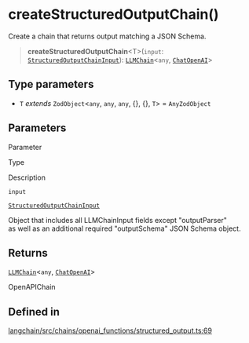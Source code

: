 createStructuredOutputChain()
=============================

Create a chain that returns output matching a JSON Schema.

> **createStructuredOutputChain**<T\>(`input`: [`StructuredOutputChainInput`](/docs/api/chains_openai_functions/types/StructuredOutputChainInput)): [`LLMChain`](/docs/api/chains/classes/LLMChain)<`any`, [`ChatOpenAI`](/docs/api/chat_models_openai/classes/ChatOpenAI)\>

Type parameters[​](#type-parameters "Direct link to Type parameters")
---------------------------------------------------------------------

*   `T` _extends_ `ZodObject`<`any`, `any`, `any`, {}, {}, `T`\> = `AnyZodObject`

Parameters[​](#parameters "Direct link to Parameters")
------------------------------------------------------

Parameter

Type

Description

`input`

[`StructuredOutputChainInput`](/docs/api/chains_openai_functions/types/StructuredOutputChainInput)

Object that includes all LLMChainInput fields except "outputParser"  
as well as an additional required "outputSchema" JSON Schema object.

Returns[​](#returns "Direct link to Returns")
---------------------------------------------

[`LLMChain`](/docs/api/chains/classes/LLMChain)<`any`, [`ChatOpenAI`](/docs/api/chat_models_openai/classes/ChatOpenAI)\>

OpenAPIChain

Defined in[​](#defined-in "Direct link to Defined in")
------------------------------------------------------

[langchain/src/chains/openai\_functions/structured\_output.ts:69](https://github.com/hwchase17/langchainjs/blob/46e1734/langchain/src/chains/openai_functions/structured_output.ts#L69)